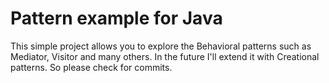 Pattern example for Java
========================

This simple project allows you to explore the Behavioral patterns such as Mediator, Visitor and many others. In the future I'll extend it with Creational patterns. So please check for commits.
